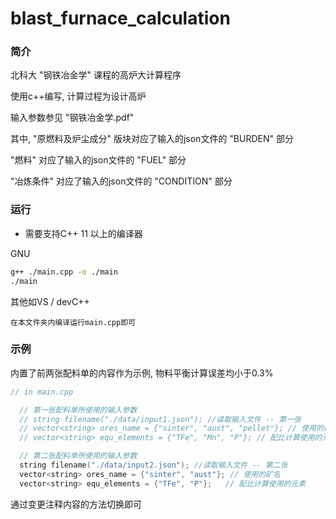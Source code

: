 # blast_furnace_calculation

### 简介
北科大 "钢铁冶金学" 课程的高炉大计算程序

使用c++编写, 计算过程为设计高炉

输入参数参见 "钢铁冶金学.pdf"

其中, "原燃料及炉尘成分" 版块对应了输入的json文件的 "BURDEN" 部分

"燃料" 对应了输入的json文件的 "FUEL" 部分

"冶炼条件" 对应了输入的json文件的 "CONDITION" 部分

### 运行

+ 需要支持C++ 11 以上的编译器

GNU
```bash
g++ ./main.cpp -o ./main
./main
```

其他如VS / devC++
```
在本文件夹内编译运行main.cpp即可
```

### 示例

内置了前两张配料单的内容作为示例, 物料平衡计算误差均小于0.3%

```c
// in main.cpp

  // 第一张配料单所使用的输入参数
  // string filename("./data/input1.json"); //读取输入文件 -- 第一张
  // vector<string> ores_name = {"sinter", "aust", "pellet"}; // 使用的矿名
  // vector<string> equ_elements = {"TFe", "Mn", "P"}; // 配比计算使用的元素

  // 第二张配料单所使用的输入参数
  string filename("./data/input2.json"); //读取输入文件 -- 第二张
  vector<string> ores_name = {"sinter", "aust"}; // 使用的矿名
  vector<string> equ_elements = {"TFe", "P"};   // 配比计算使用的元素

```

通过变更注释内容的方法切换即可